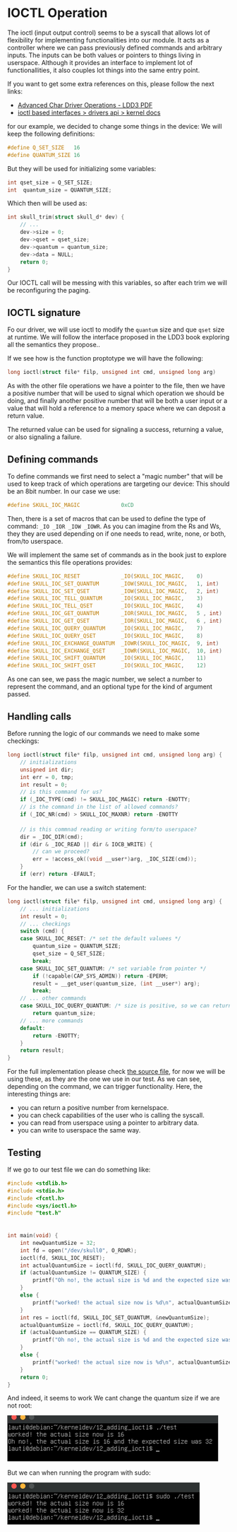 # IOCTL Operation

The ioctl (input output control) seems to be a syscall that allows lot of flexibility for implementing functionalities into our module.
It acts as a controller where we can pass previously defined commands and arbitrary inputs.
The inputs can be both values or pointers to things living in userspace.
Although it provides an interface to implement lot of functionallities, it also couples lot things into the same entry point.

If you want to get some extra references on this, please follow the next links:

- [Advanced Char Driver Operations - LDD3 PDF](https://static.lwn.net/images/pdf/LDD3/ch06.pdf)
- [ioctl based interfaces > drivers api > kernel docs](https://docs.kernel.org/driver-api/ioctl.html)

for our example, we decided to change some things in the device:
We will keep the following definitions:

```c
#define Q_SET_SIZE   16
#define QUANTUM_SIZE 16
```

But they will be used for initializing some variables:

```c
int qset_size = Q_SET_SIZE;
int  quantum_size = QUANTUM_SIZE;
```

Which then will be used as:

```c
int skull_trim(struct skull_d* dev) {
    // ...
    dev->size = 0;
    dev->qset = qset_size;
    dev->quantum = quantum_size;
    dev->data = NULL;
    return 0;
}
```

Our IOCTL call will be messing with this variables, so after each trim we will be reconfiguring the paging.

## IOCTL signature

Fo our driver, we will use ioctl to modify the `quantum` size and que `qset` size at runtime.
We will follow the interface proposed in the LDD3 book exploring all the semantics they propose..

If we see how is the function proptotype we will have the following:

```c
long ioctl(struct file* filp, unsigned int cmd, unsigned long arg)
```

As with the other file operations we have a pointer to the file, then we have a positive number that will be used to signal which operation we should be doing, and finally another positive number that will be both a user input or a value that will hold a reference to a memory space where we can deposit a return value.

The returned value can be used for signaling a success, returning a value, or also signaling a failure.

## Defining commands

To define commands we first need to select a "magic number" that will be used to keep track of which operations are targeting our device:
This should be an 8bit number.
In our case we use:

```c
#define SKULL_IOC_MAGIC             0xCD
```

Then, there is a set of macros that can be used to define the type of command: `_IO _IOR _IOW _IOWR`. As you can imagine from the Rs and Ws, they they are used depending on if one needs to read, write, none, or both, from/to userspace.

We will implement the same set of commands as in the book just to explore the semantics this file operations provides:

```c
#define SKULL_IOC_RESET             _IO(SKULL_IOC_MAGIC,    0)
#define SKULL_IOC_SET_QUANTUM       _IOW(SKULL_IOC_MAGIC,   1, int)
#define SKULL_IOC_SET_QSET          _IOW(SKULL_IOC_MAGIC,   2, int)
#define SKULL_IOC_TELL_QUANTUM      _IO(SKULL_IOC_MAGIC,    3)
#define SKULL_IOC_TELL_QSET         _IO(SKULL_IOC_MAGIC,    4)
#define SKULL_IOC_GET_QUANTUM       _IOR(SKULL_IOC_MAGIC,   5 , int)
#define SKULL_IOC_GET_QSET          _IOR(SKULL_IOC_MAGIC,   6 , int)
#define SKULL_IOC_QUERY_QUANTUM     _IO(SKULL_IOC_MAGIC,    7)
#define SKULL_IOC_QUERY_QSET        _IO(SKULL_IOC_MAGIC,    8)
#define SKULL_IOC_EXCHANGE_QUANTUM  _IOWR(SKULL_IOC_MAGIC,  9, int)
#define SKULL_IOC_EXCHANGE_QSET     _IOWR(SKULL_IOC_MAGIC,  10, int)
#define SKULL_IOC_SHIFT_QUANTUM     _IO(SKULL_IOC_MAGIC,    11)
#define SKULL_IOC_SHIFT_QSET        _IO(SKULL_IOC_MAGIC,    12)
```

As one can see, we pass the magic number, we select a number to represent the command, and an optional type for the kind of argument passed.

## Handling calls

Before running the logic of our commands we need to make some checkings:

```c
long ioctl(struct file* filp, unsigned int cmd, unsigned long arg) {
    // initializations
    unsigned int dir;
    int err = 0, tmp;
    int result = 0;
    // is this command for us?
    if (_IOC_TYPE(cmd) != SKULL_IOC_MAGIC) return -ENOTTY;
    // is the command in the list of allowed commands?
    if (_IOC_NR(cmd) > SKULL_IOC_MAXNR) return -ENOTTY

    // is this commnad reading or writing form/to userspace?
    dir = _IOC_DIR(cmd);
    if (dir & _IOC_READ || dir & IOCB_WRITE) {
        // can we proceed?
        err = !access_ok((void __user*)arg, _IOC_SIZE(cmd));
    }
    if (err) return -EFAULT;
```

For the handler, we can use a switch statement:

```c
long ioctl(struct file* filp, unsigned int cmd, unsigned long arg) {
    // ... initializations
    int result = 0;
    // ... checkings
    switch (cmd) {
    case SKULL_IOC_RESET: /* set the default valuees */
        quantum_size = QUANTUM_SIZE;
        qset_size = Q_SET_SIZE;
        break;
    case SKULL_IOC_SET_QUANTUM: /* set variable from pointer */
        if (!capable(CAP_SYS_ADMIN)) return -EPERM;
        result = __get_user(quantum_size, (int __user*) arg);
        break;
    // ... other commands
    case SKULL_IOC_QUERY_QUANTUM: /* size is positive, so we can return it to userspace */
        return quantum_size;
    // ... more commands
    default:
        return -ENOTTY;
    }
    return result;
}
```

For the full implementation please check [the source file](./skull.c), for now we will be using these, as they are the one we use in our test.
As we can see, depending on the command, we can trigger functionality.
Here, the interesting things are:

- you can return a positive number from kernelspace.
- you can check capabilities of the user who is calling the syscall.
- you can read from userspace using a pointer to arbitrary data.
- you can write to userspace the same way.

## Testing

If we go to our test file we can do something like:

```c
#include <stdlib.h>
#include <stdio.h>
#include <fcntl.h>
#include <sys/ioctl.h>
#include "test.h"


int main(void) {
    int newQuantumSize = 32;
    int fd = open("/dev/skull0", O_RDWR);
    ioctl(fd, SKULL_IOC_RESET);
    int actualQuantumSize = ioctl(fd, SKULL_IOC_QUERY_QUANTUM);
    if (actualQuantumSize != QUANTUM_SIZE) {
        printf("Oh no!, the actual size is %d and the expected size was %d\n", actualQuantumSize, QUANTUM_SIZE);
    }
    else {
        printf("worked! the actual size now is %d\n", actualQuantumSize);
    }
    int res = ioctl(fd, SKULL_IOC_SET_QUANTUM, &newQuantumSize);
    actualQuantumSize = ioctl(fd, SKULL_IOC_QUERY_QUANTUM);
    if (actualQuantumSize == QUANTUM_SIZE) {
        printf("Oh no!, the actual size is %d and the expected size was %d\n", actualQuantumSize, newQuantumSize);
    }
    else {
        printf("worked! the actual size now is %d\n", actualQuantumSize);
    }
    return 0;
}
```

And indeed, it seems to work
We cant change the quantum size if we are not root:

![ioctl example](ioctl.jpg)

But we can when running the program with sudo:

![ioctl example II](./sudoioctl.png)
